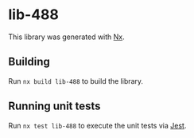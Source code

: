 # lib-488

This library was generated with [Nx](https://nx.dev).

## Building

Run `nx build lib-488` to build the library.

## Running unit tests

Run `nx test lib-488` to execute the unit tests via [Jest](https://jestjs.io).
